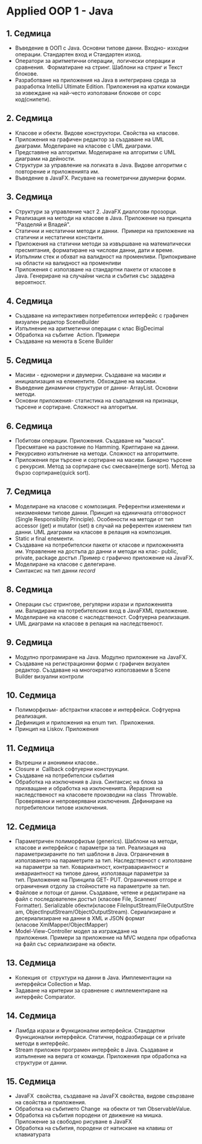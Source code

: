 # Applied OOP 1 - Java

## 1\. Седмица

-   Въведение в ООП с Java. Основни типове данни. Входно- изходни операции. Стандартен вход и Стандартен изход.
-   Оператори за аритметични операции,  логически операции и сравнения.  Форматиране на стринг. Шаблони на стринг и Текст блокове.
-   Разработване на приложения на Java в интегрирана среда за разработка IntelliJ Ultimate Edition. Приложения на кратки команди за извеждане на най-често използвани блокове от сорс код(снипети).

## 2\. Седмица

-   Класове и обекти. Видове конструктори. Свойства на класовe.
-   Приложения на графичен редактор за създаване на UML диаграми. Моделиране на класове с UML диаграми.
-   Представяне на алгоритми. Моделиране на алгоритми с UML диаграми на дейности.
-   Структури за управление на логиката в Java. Видове алгоритми с повторение и приложенията им.
-   Въведение в JavaFX. Рисуване на геометрични двумерни форми.

## 3\. Седмица

-   Структури за управление част 2. JavaFX диалогови прозорци.
-   Реализация на методи на класове в Java. Приложение на принципа  "Разделяй и Владей".
-   Статични и нестатични методи и данни.  Примери на приложение на статични и нестатични константи. 
-   Приложения на статични методи за извършване на математически пресмятания, форматиране на числови данни, дати и време.
-   Изпълним стек и обхват на валидност на променливи. Припокриване на области на валидност на променливи
-   Приложения с използване на стандартни пакети от класове в Java. Генериране на случайни числа и събития със зададена вероятност.

## 4\. Седмица

-   Създаване на интерактивен потребителски интерфейс с графичен визуален редактор SceneBuilder 
-   Изпълнение на аритметични операции с клас BigDecimal
-   Обработка на събитие  Action. Примери
-   Създаване на менюта в Scene Builder

## 5\. Седмица

-   Масиви - едномерни и двумерни. Създаване на масиви и инициализация на елементите. Обхождане на масиви.
-   Въведение динамични структури от данни- ArrayList. Основни методи.
-   Основни приложения- статистика на съвпадения на признаци, търсене и сортиране. Сложност на алгоритъм.

## 6\. Седмица

-   Побитови операции. Приложения. Създаване на "маска". Пресмятане на разстояние по Hamming. Криптиране на данни.
-   Рекурсивно изпълнение на методи. Сложност на алгоритмите.
-   Приложения при търсене и сортиране на масиви. Бинарно търсене с рекурсия. Метод за сортиране със смесване(merge sort). Метод за бързо сортиране(quick sort).

## 7\. Седмица

-   Моделиране на класове с композиция. Референтни изменяеми и неизменяеми типове данни. Принцип на единичната отговорност (Single Responsibility Principle). Особености на методи от тип accessor (get) и mutator (set) в случай на референтен изменяем тип данни. UML диаграми на класове в релация на композиция. 
-   Static и final елементи.
-   Създаване на потребителски пакети от класове и приложенията им. Управление на достъпа до данни и методи на клас- public, private, package достъп .Пример с графично приложение на JavaFX.
-   Моделиране на класове с делегиране.
-   Синтаксис на тип данни *record*

## 8\. Седмица

-   Операции със стрингове, регулярни изрази и приложенията им. Валидиране на потребителския вход в JavaFXML приложение. 
-   Моделиране на класове с наследственост. Софтуерна реализация. 
-   UML диаграми на класове в релация на наследственост.

## 9\. Седмица

-   Модулно програмиране на Java. Модулно приложение на JavaFX.
-   Създаване на регистрационни форми с графичен визуален редактор. Създаване на многократно използваеми в Scene Builder визуални контроли

## 10\. Седмица

-   Полиморфизъм- абстрактни класове и интерфейси. Софтуерна реализация.
-   Дефиниция и приложения на enum тип.  Приложения.
-   Принцип на Liskov. Приложения

## 11\. Седмица 

-   Вътрешни и анонимни класове..
-   Closure и  Callback софтуерни конструкции. 
-   Създаване на потребителски събития
-   Обработка на изключения в Java. Синтаксис на блока за прихващане и обработка на изключенията. Йерархия на наследственост на класовете производни на class  Throwable. Проверявани и непроверявани изключения. Дефиниране на потребителски типове изключения.

## 12\. Седмица

-   Параметричен полиморфизъм (generics). Шаблони на методи, класове и интерфейси с параметри за тип. Реализация на параметризираните по тип шаблони в Java. Ограничения в използването на параметрите за тип. Наследственост с използване на параметри за тип. Ковариантност, контравариантност и инвариантност на типове данни, използващи параметри за тип. Приложение на Принципа GET- PUT. Ограничения отгоре и ограничения отдолу за стойностите на параметрите за тип. 
-   Файлове и потоци от данни. Създаване, четене и редактиране на файл с последователен достъп (класове File, Scanner/ Formatter). Serializable обекти(класове FileInputStream/FileOutputStream, ObjectInputStream/ObjectOutputStream). Сериализиране и десериализиране на данни в XML и JSON формат (класове XmlMapper/ObjectMapper)
-   Model-View-Controller модел за изграждане на приложения. Примери за приложение на MVC модела при обработка на файл със сериализиране на обекти.

## 13\. Седмица

-   Колекция от  структури на данни в Java. Имплементации на интерфейси Collection и Map. 
-   Задаване на критерии за сравнение с имплементиране на интерфейс Comparator.

## 14\. Седмица

-   Ламбда изрази и Функционални интерфейси. Стандартни Функционални интерфейси. Статични, подразбиращи се и private  методи в интерфейс.
-   Stream приложен програмен интерфейс в Java. Създаване и изпълнение на верига от команди. Приложения при обработка на структури от данни.

## 15\. Седмица

-   JavaFX  свойства, създаване на JavaFX свойства, видове свързване на свойства и приложения.
-   Обработка на събитието Change  на обекти от тип ObservableValue.
-   Обработка на събития породени от движение на мишка. Приложение за свободно рисуване в JavaFX
-   Обработка на събития, породени от натискане на клавиш от клавиатурата
